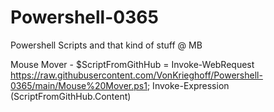 # Powershell-0365
Powershell Scripts and that kind of stuff
@ MB


Mouse Mover - $ScriptFromGithHub = Invoke-WebRequest https://raw.githubusercontent.com/VonKrieghoff/Powershell-0365/main/Mouse%20Mover.ps1; Invoke-Expression $($ScriptFromGithHub.Content)
